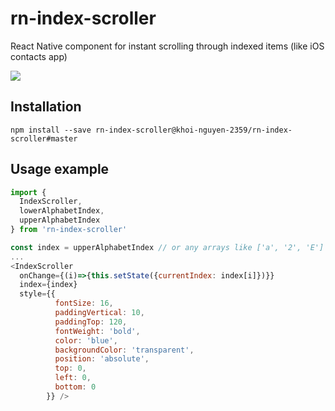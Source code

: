# rn-index-scroller
React Native component for instant scrolling through indexed items (like iOS contacts app)

![](https://media.giphy.com/media/3o6fJ60CCVSwMtYN1e/giphy.gif)

## Installation

```
npm install --save rn-index-scroller@khoi-nguyen-2359/rn-index-scroller#master
```

## Usage example

```javascript
import { 
  IndexScroller,
  lowerAlphabetIndex,
  upperAlphabetIndex
} from 'rn-index-scroller'

const index = upperAlphabetIndex // or any arrays like ['a', '2', 'E']
...
<IndexScroller 
  onChange={(i)=>{this.setState({currentIndex: index[i]})}} 
  index={index} 
  style={{
          fontSize: 16,
          paddingVertical: 10,
          paddingTop: 120,
          fontWeight: 'bold',
          color: 'blue',
          backgroundColor: 'transparent',
          position: 'absolute',
          top: 0,
          left: 0,
          bottom: 0
        }} />
```
